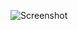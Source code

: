 ![Screenshot](https://raw.githubusercontent.com/Cryakl/Ultimate-RAT-Collection/refs/heads/main/XWorm/Mouse%20RAT%20(Chinese)/Screenshot.png)
